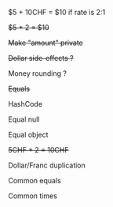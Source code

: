 
$5 + 10CHF = $10 if rate is 2:1

~~$5 * 2 = $10~~

~~Make "amount" private~~

~~Dollar side-effects ?~~

Money rounding ?

~~Equals~~

HashCode

Equal null

Equal object

~~5CHF * 2 = 10CHF~~

Dollar/Franc duplication

Common equals

Common times